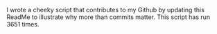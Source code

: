 I wrote a cheeky script that contributes to my Github by updating this ReadMe to illustrate why more than commits matter. This script has run 3651 times.
